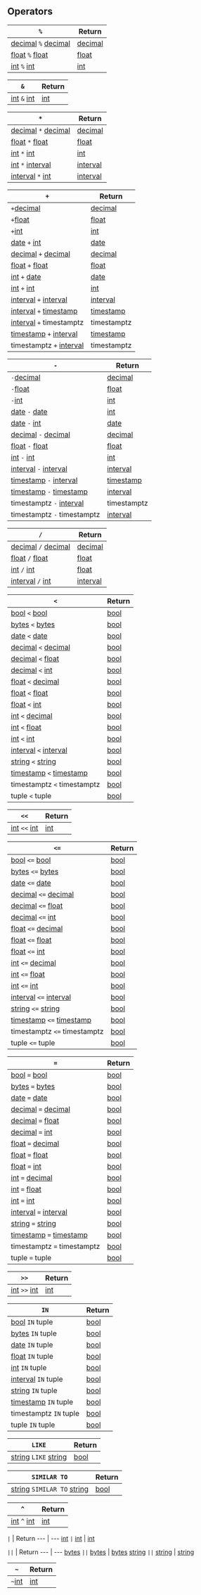 ## Operators

`%` | Return
--- | ---
[decimal](decimal.html) `%` [decimal](decimal.html) | [decimal](decimal.html)
[float](float.html) `%` [float](float.html) | [float](float.html)
[int](int.html) `%` [int](int.html) | [int](int.html)

`&` | Return
--- | ---
[int](int.html) `&` [int](int.html) | [int](int.html)

`*` | Return
--- | ---
[decimal](decimal.html) `*` [decimal](decimal.html) | [decimal](decimal.html)
[float](float.html) `*` [float](float.html) | [float](float.html)
[int](int.html) `*` [int](int.html) | [int](int.html)
[int](int.html) `*` [interval](interval.html) | [interval](interval.html)
[interval](interval.html) `*` [int](int.html) | [interval](interval.html)

`+` | Return
--- | ---
`+`[decimal](decimal.html) | [decimal](decimal.html)
`+`[float](float.html) | [float](float.html)
`+`[int](int.html) | [int](int.html)
[date](date.html) `+` [int](int.html) | [date](date.html)
[decimal](decimal.html) `+` [decimal](decimal.html) | [decimal](decimal.html)
[float](float.html) `+` [float](float.html) | [float](float.html)
[int](int.html) `+` [date](date.html) | [date](date.html)
[int](int.html) `+` [int](int.html) | [int](int.html)
[interval](interval.html) `+` [interval](interval.html) | [interval](interval.html)
[interval](interval.html) `+` [timestamp](timestamp.html) | [timestamp](timestamp.html)
[interval](interval.html) `+` timestamptz | timestamptz
[timestamp](timestamp.html) `+` [interval](interval.html) | [timestamp](timestamp.html)
timestamptz `+` [interval](interval.html) | timestamptz

`-` | Return
--- | ---
`-`[decimal](decimal.html) | [decimal](decimal.html)
`-`[float](float.html) | [float](float.html)
`-`[int](int.html) | [int](int.html)
[date](date.html) `-` [date](date.html) | [int](int.html)
[date](date.html) `-` [int](int.html) | [date](date.html)
[decimal](decimal.html) `-` [decimal](decimal.html) | [decimal](decimal.html)
[float](float.html) `-` [float](float.html) | [float](float.html)
[int](int.html) `-` [int](int.html) | [int](int.html)
[interval](interval.html) `-` [interval](interval.html) | [interval](interval.html)
[timestamp](timestamp.html) `-` [interval](interval.html) | [timestamp](timestamp.html)
[timestamp](timestamp.html) `-` [timestamp](timestamp.html) | [interval](interval.html)
timestamptz `-` [interval](interval.html) | timestamptz
timestamptz `-` timestamptz | [interval](interval.html)

`/` | Return
--- | ---
[decimal](decimal.html) `/` [decimal](decimal.html) | [decimal](decimal.html)
[float](float.html) `/` [float](float.html) | [float](float.html)
[int](int.html) `/` [int](int.html) | [float](float.html)
[interval](interval.html) `/` [int](int.html) | [interval](interval.html)

`<` | Return
--- | ---
[bool](bool.html) `<` [bool](bool.html) | [bool](bool.html)
[bytes](bytes.html) `<` [bytes](bytes.html) | [bool](bool.html)
[date](date.html) `<` [date](date.html) | [bool](bool.html)
[decimal](decimal.html) `<` [decimal](decimal.html) | [bool](bool.html)
[decimal](decimal.html) `<` [float](float.html) | [bool](bool.html)
[decimal](decimal.html) `<` [int](int.html) | [bool](bool.html)
[float](float.html) `<` [decimal](decimal.html) | [bool](bool.html)
[float](float.html) `<` [float](float.html) | [bool](bool.html)
[float](float.html) `<` [int](int.html) | [bool](bool.html)
[int](int.html) `<` [decimal](decimal.html) | [bool](bool.html)
[int](int.html) `<` [float](float.html) | [bool](bool.html)
[int](int.html) `<` [int](int.html) | [bool](bool.html)
[interval](interval.html) `<` [interval](interval.html) | [bool](bool.html)
[string](string.html) `<` [string](string.html) | [bool](bool.html)
[timestamp](timestamp.html) `<` [timestamp](timestamp.html) | [bool](bool.html)
timestamptz `<` timestamptz | [bool](bool.html)
tuple `<` tuple | [bool](bool.html)

`<<` | Return
--- | ---
[int](int.html) `<<` [int](int.html) | [int](int.html)

`<=` | Return
--- | ---
[bool](bool.html) `<=` [bool](bool.html) | [bool](bool.html)
[bytes](bytes.html) `<=` [bytes](bytes.html) | [bool](bool.html)
[date](date.html) `<=` [date](date.html) | [bool](bool.html)
[decimal](decimal.html) `<=` [decimal](decimal.html) | [bool](bool.html)
[decimal](decimal.html) `<=` [float](float.html) | [bool](bool.html)
[decimal](decimal.html) `<=` [int](int.html) | [bool](bool.html)
[float](float.html) `<=` [decimal](decimal.html) | [bool](bool.html)
[float](float.html) `<=` [float](float.html) | [bool](bool.html)
[float](float.html) `<=` [int](int.html) | [bool](bool.html)
[int](int.html) `<=` [decimal](decimal.html) | [bool](bool.html)
[int](int.html) `<=` [float](float.html) | [bool](bool.html)
[int](int.html) `<=` [int](int.html) | [bool](bool.html)
[interval](interval.html) `<=` [interval](interval.html) | [bool](bool.html)
[string](string.html) `<=` [string](string.html) | [bool](bool.html)
[timestamp](timestamp.html) `<=` [timestamp](timestamp.html) | [bool](bool.html)
timestamptz `<=` timestamptz | [bool](bool.html)
tuple `<=` tuple | [bool](bool.html)

`=` | Return
--- | ---
[bool](bool.html) `=` [bool](bool.html) | [bool](bool.html)
[bytes](bytes.html) `=` [bytes](bytes.html) | [bool](bool.html)
[date](date.html) `=` [date](date.html) | [bool](bool.html)
[decimal](decimal.html) `=` [decimal](decimal.html) | [bool](bool.html)
[decimal](decimal.html) `=` [float](float.html) | [bool](bool.html)
[decimal](decimal.html) `=` [int](int.html) | [bool](bool.html)
[float](float.html) `=` [decimal](decimal.html) | [bool](bool.html)
[float](float.html) `=` [float](float.html) | [bool](bool.html)
[float](float.html) `=` [int](int.html) | [bool](bool.html)
[int](int.html) `=` [decimal](decimal.html) | [bool](bool.html)
[int](int.html) `=` [float](float.html) | [bool](bool.html)
[int](int.html) `=` [int](int.html) | [bool](bool.html)
[interval](interval.html) `=` [interval](interval.html) | [bool](bool.html)
[string](string.html) `=` [string](string.html) | [bool](bool.html)
[timestamp](timestamp.html) `=` [timestamp](timestamp.html) | [bool](bool.html)
timestamptz `=` timestamptz | [bool](bool.html)
tuple `=` tuple | [bool](bool.html)

`>>` | Return
--- | ---
[int](int.html) `>>` [int](int.html) | [int](int.html)

`IN` | Return
--- | ---
[bool](bool.html) `IN` tuple | [bool](bool.html)
[bytes](bytes.html) `IN` tuple | [bool](bool.html)
[date](date.html) `IN` tuple | [bool](bool.html)
[float](float.html) `IN` tuple | [bool](bool.html)
[int](int.html) `IN` tuple | [bool](bool.html)
[interval](interval.html) `IN` tuple | [bool](bool.html)
[string](string.html) `IN` tuple | [bool](bool.html)
[timestamp](timestamp.html) `IN` tuple | [bool](bool.html)
timestamptz `IN` tuple | [bool](bool.html)
tuple `IN` tuple | [bool](bool.html)

`LIKE` | Return
--- | ---
[string](string.html) `LIKE` [string](string.html) | [bool](bool.html)

`SIMILAR TO` | Return
--- | ---
[string](string.html) `SIMILAR TO` [string](string.html) | [bool](bool.html)

`^` | Return
--- | ---
[int](int.html) `^` [int](int.html) | [int](int.html)

`|` | Return
--- | ---
[int](int.html) `|` [int](int.html) | [int](int.html)

`||` | Return
--- | ---
[bytes](bytes.html) `||` [bytes](bytes.html) | [bytes](bytes.html)
[string](string.html) `||` [string](string.html) | [string](string.html)

`~` | Return
--- | ---
`~`[int](int.html) | [int](int.html)

